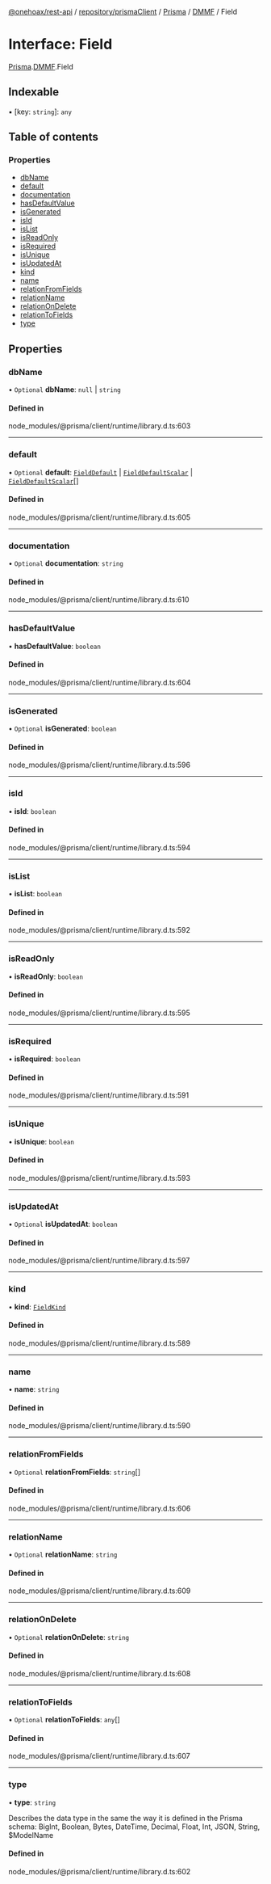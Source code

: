 [@onehoax/rest-api](../README.md) / [repository/prismaClient](../modules/repository_prismaClient.md) / [Prisma](../modules/repository_prismaClient.Prisma.md) / [DMMF](../modules/repository_prismaClient.Prisma.DMMF.md) / Field

# Interface: Field

[Prisma](../modules/repository_prismaClient.Prisma.md).[DMMF](../modules/repository_prismaClient.Prisma.DMMF.md).Field

## Indexable

▪ [key: `string`]: `any`

## Table of contents

### Properties

- [dbName](repository_prismaClient.Prisma.DMMF.Field.md#dbname)
- [default](repository_prismaClient.Prisma.DMMF.Field.md#default)
- [documentation](repository_prismaClient.Prisma.DMMF.Field.md#documentation)
- [hasDefaultValue](repository_prismaClient.Prisma.DMMF.Field.md#hasdefaultvalue)
- [isGenerated](repository_prismaClient.Prisma.DMMF.Field.md#isgenerated)
- [isId](repository_prismaClient.Prisma.DMMF.Field.md#isid)
- [isList](repository_prismaClient.Prisma.DMMF.Field.md#islist)
- [isReadOnly](repository_prismaClient.Prisma.DMMF.Field.md#isreadonly)
- [isRequired](repository_prismaClient.Prisma.DMMF.Field.md#isrequired)
- [isUnique](repository_prismaClient.Prisma.DMMF.Field.md#isunique)
- [isUpdatedAt](repository_prismaClient.Prisma.DMMF.Field.md#isupdatedat)
- [kind](repository_prismaClient.Prisma.DMMF.Field.md#kind)
- [name](repository_prismaClient.Prisma.DMMF.Field.md#name)
- [relationFromFields](repository_prismaClient.Prisma.DMMF.Field.md#relationfromfields)
- [relationName](repository_prismaClient.Prisma.DMMF.Field.md#relationname)
- [relationOnDelete](repository_prismaClient.Prisma.DMMF.Field.md#relationondelete)
- [relationToFields](repository_prismaClient.Prisma.DMMF.Field.md#relationtofields)
- [type](repository_prismaClient.Prisma.DMMF.Field.md#type)

## Properties

### dbName

• `Optional` **dbName**: ``null`` \| `string`

#### Defined in

node_modules/@prisma/client/runtime/library.d.ts:603

___

### default

• `Optional` **default**: [`FieldDefault`](repository_prismaClient.Prisma.DMMF.FieldDefault.md) \| [`FieldDefaultScalar`](../modules/repository_prismaClient.Prisma.DMMF.md#fielddefaultscalar) \| [`FieldDefaultScalar`](../modules/repository_prismaClient.Prisma.DMMF.md#fielddefaultscalar)[]

#### Defined in

node_modules/@prisma/client/runtime/library.d.ts:605

___

### documentation

• `Optional` **documentation**: `string`

#### Defined in

node_modules/@prisma/client/runtime/library.d.ts:610

___

### hasDefaultValue

• **hasDefaultValue**: `boolean`

#### Defined in

node_modules/@prisma/client/runtime/library.d.ts:604

___

### isGenerated

• `Optional` **isGenerated**: `boolean`

#### Defined in

node_modules/@prisma/client/runtime/library.d.ts:596

___

### isId

• **isId**: `boolean`

#### Defined in

node_modules/@prisma/client/runtime/library.d.ts:594

___

### isList

• **isList**: `boolean`

#### Defined in

node_modules/@prisma/client/runtime/library.d.ts:592

___

### isReadOnly

• **isReadOnly**: `boolean`

#### Defined in

node_modules/@prisma/client/runtime/library.d.ts:595

___

### isRequired

• **isRequired**: `boolean`

#### Defined in

node_modules/@prisma/client/runtime/library.d.ts:591

___

### isUnique

• **isUnique**: `boolean`

#### Defined in

node_modules/@prisma/client/runtime/library.d.ts:593

___

### isUpdatedAt

• `Optional` **isUpdatedAt**: `boolean`

#### Defined in

node_modules/@prisma/client/runtime/library.d.ts:597

___

### kind

• **kind**: [`FieldKind`](../modules/repository_prismaClient.Prisma.DMMF.md#fieldkind)

#### Defined in

node_modules/@prisma/client/runtime/library.d.ts:589

___

### name

• **name**: `string`

#### Defined in

node_modules/@prisma/client/runtime/library.d.ts:590

___

### relationFromFields

• `Optional` **relationFromFields**: `string`[]

#### Defined in

node_modules/@prisma/client/runtime/library.d.ts:606

___

### relationName

• `Optional` **relationName**: `string`

#### Defined in

node_modules/@prisma/client/runtime/library.d.ts:609

___

### relationOnDelete

• `Optional` **relationOnDelete**: `string`

#### Defined in

node_modules/@prisma/client/runtime/library.d.ts:608

___

### relationToFields

• `Optional` **relationToFields**: `any`[]

#### Defined in

node_modules/@prisma/client/runtime/library.d.ts:607

___

### type

• **type**: `string`

Describes the data type in the same the way it is defined in the Prisma schema:
BigInt, Boolean, Bytes, DateTime, Decimal, Float, Int, JSON, String, $ModelName

#### Defined in

node_modules/@prisma/client/runtime/library.d.ts:602
